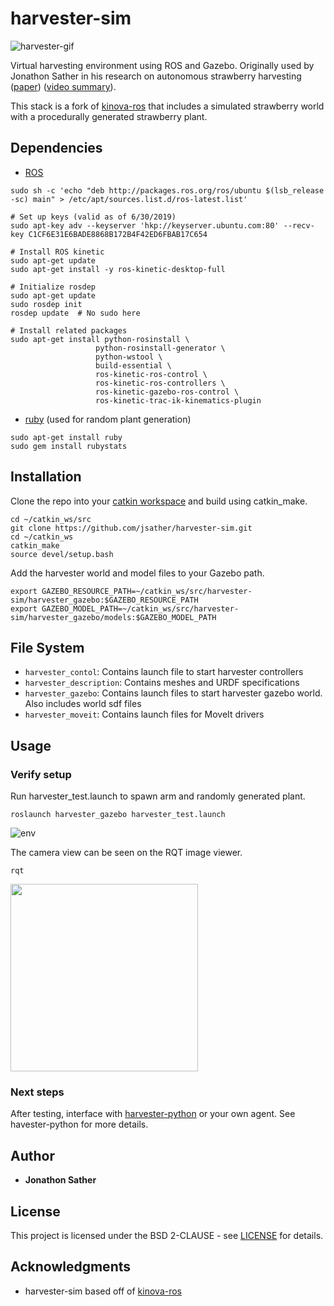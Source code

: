 # harvester-sim
![harvester-gif](https://imgur.com/0dghLur.gif)

Virtual harvesting environment using ROS and Gazebo. Originally used by Jonathon Sather in his research on autonomous strawberry harvesting ([paper](https://arxiv.org/abs/1903.02074)) ([video summary](https://youtu.be/C6hrCVv2B-o)).

This stack is a fork of [kinova-ros](https://github.com/Kinovarobotics/kinova-ros) that includes a simulated strawberry world with a procedurally generated strawberry plant. 

## Dependencies
* [ROS](https://www.ros.org)

```
sudo sh -c 'echo "deb http://packages.ros.org/ros/ubuntu $(lsb_release -sc) main" > /etc/apt/sources.list.d/ros-latest.list'

# Set up keys (valid as of 6/30/2019)
sudo apt-key adv --keyserver 'hkp://keyserver.ubuntu.com:80' --recv-key C1CF6E31E6BADE8868B172B4F42ED6FBAB17C654

# Install ROS kinetic
sudo apt-get update
sudo apt-get install -y ros-kinetic-desktop-full

# Initialize rosdep
sudo apt-get update
sudo rosdep init
rosdep update  # No sudo here

# Install related packages
sudo apt-get install python-rosinstall \
                   python-rosinstall-generator \
                   python-wstool \
                   build-essential \
                   ros-kinetic-ros-control \
                   ros-kinetic-ros-controllers \
                   ros-kinetic-gazebo-ros-control \
                   ros-kinetic-trac-ik-kinematics-plugin
```

* [ruby](https://www.ruby-lang.org/en/downloads/) (used for random plant generation)
```
sudo apt-get install ruby 
sudo gem install rubystats
```
 
## Installation
Clone the repo into your [catkin workspace](http://wiki.ros.org/catkin/Tutorials/create_a_workspace) and build using catkin_make.
```
cd ~/catkin_ws/src
git clone https://github.com/jsather/harvester-sim.git
cd ~/catkin_ws
catkin_make
source devel/setup.bash
```

Add the harvester world and model files to your Gazebo path.

```
export GAZEBO_RESOURCE_PATH=~/catkin_ws/src/harvester-sim/harvester_gazebo:$GAZEBO_RESOURCE_PATH
export GAZEBO_MODEL_PATH=~/catkin_ws/src/harvester-sim/harvester_gazebo/models:$GAZEBO_MODEL_PATH
```


## File System
 * `harvester_contol`: Contains launch file to start harvester controllers 
 * `harvester_description`: Contains meshes and URDF specifications
 * `harvester_gazebo`: Contains launch files to start harvester gazebo world. Also includes world sdf files
 * `harvester_moveit`: Contains launch files for MoveIt drivers
 
## Usage
### Verify setup
Run harvester_test.launch to spawn arm and randomly generated plant.
``` 
roslaunch harvester_gazebo harvester_test.launch
```
![env](https://imgur.com/J0Mert7.jpg)

The camera view can be seen on the RQT image viewer. 
```
rqt
```
<img src="https://imgur.com/LFBCUxW.jpg" width="300">

### Next steps
After testing, interface with [harvester-python](https://github.com/jsather/harvester-python) or your own agent. See havester-python for more details.

## Author

* **Jonathon Sather** 

## License
This project is licensed under the BSD 2-CLAUSE - see [LICENSE](LICENSE) for details.

## Acknowledgments
* harvester-sim based off of [kinova-ros](https://github.com/Kinovarobotics/kinova-ros)
